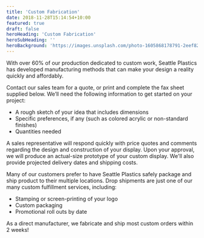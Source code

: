 ```yaml
---
title: 'Custom Fabrication'
date: 2018-11-28T15:14:54+10:00
featured: true
draft: false
heroHeading: 'Custom Fabrication'
heroSubHeading: ''
heroBackground: 'https://images.unsplash.com/photo-1605868178791-2eef8216e7b8?ixlib=rb-1.2.1&ixid=MnwxMjA3fDB8MHxwaG90by1wYWdlfHx8fGVufDB8fHx8&auto=format&fit=crop&w=1074&q=81'
---
```


With over 60% of our production dedicated to custom work, Seattle Plastics has developed manufacturing methods that can make your design a reality quickly and affordably.

Contact our sales team for a quote, or print and complete the fax sheet supplied below. We’ll need the following information to get started on your project:

- A rough sketch of your idea that includes dimensions
- Specific preferences, if any (such as colored acrylic or non-standard finishes)
- Quantities needed

A sales representative will respond quickly with price quotes and comments regarding the design and construction of your display. Upon your approval, we will produce an actual-size prototype of your custom display. We'll also provide projected delivery dates and shipping costs.

Many of our customers prefer to have Seattle Plastics safely package and ship product to their multiple locations. Drop shipments are just one of our many custom fulfillment services, including:

- Stamping or screen-printing of your logo
- Custom packaging
- Promotional roll outs by date

As a direct manufacturer, we fabricate and ship most custom orders within 2 weeks!
